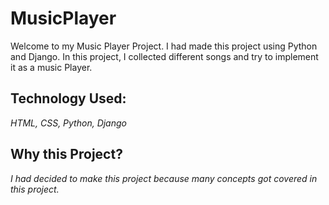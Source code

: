 # MusicPlayer


Welcome to my Music Player Project. I had made this project using Python and Django.
In this project, I collected different songs and try to implement it as a music 
Player.

## Technology Used: 
*HTML, CSS, Python, Django*

## Why this Project?

*I had decided to make this project because many concepts got covered in this project.*

